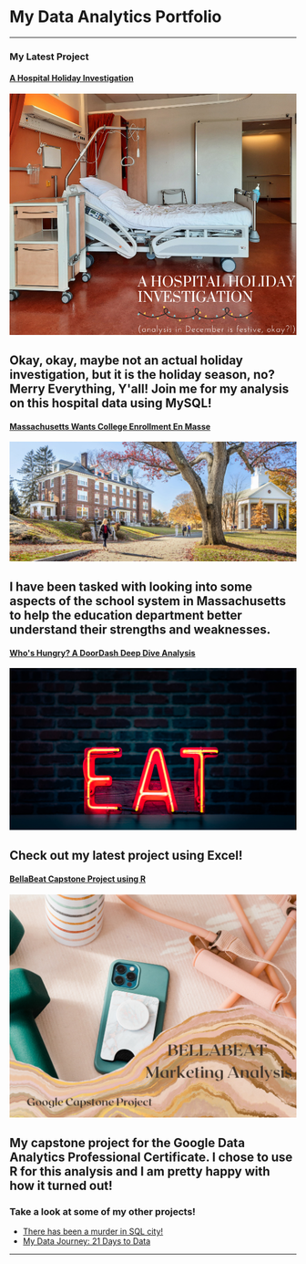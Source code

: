 # My Data Analytics Portfolio

---

### My Latest Project

#### [A Hospital Holiday Investigation](/HospitalProject.md)
[<img src="images/hospitalinvestigation.png?raw=true"/>](/HospitalProject.md)

Okay, okay, maybe not an actual holiday investigation, but it is the holiday season, no? Merry Everything, Y'all! Join me for my analysis
on this hospital data using MySQL!
---
#### [Massachusetts Wants College Enrollment En Masse](/MassachusettsEducationDashboard.md)
[<img src="images/MASSeduPic1.jpg?raw=true"/>](/MassachusettsEducationDashboard.md)

I have been tasked with looking into some aspects of the school system in Massachusetts to help the education department better understand
their strengths and weaknesses. 
---
#### [Who's Hungry? A DoorDash Deep Dive Analysis](https://www.linkedin.com/pulse/whos-hungry-doordash-deep-dive-analysis-jessi-jalbert/?trackingId=P0h2CZl1SqCYVzBr4M3U4g%3D%3D)
[<img src="images/Untitled design (1).png?raw=true"/>](https://www.linkedin.com/pulse/whos-hungry-doordash-deep-dive-analysis-jessi-jalbert/?trackingId=P0h2CZl1SqCYVzBr4M3U4g%3D%3D)

Check out my latest project using Excel!
---
#### [BellaBeat Capstone Project using R](https://www.kaggle.com/code/jessijalbert/bellabeat-data-analysis-capstone-project?kernelSessionId=106378749)
[<img src="images/BellaBeat Marketing Analysis.png?raw=true"/>](https://www.kaggle.com/code/jessijalbert/bellabeat-data-analysis-capstone-project?kernelSessionId=106378749)

My capstone project for the Google Data Analytics Professional Certificate. I chose to use R for this analysis and I am pretty happy with how it turned out!  
---
### Take a look at some of my other projects!
- [There has been a murder in SQL city!](https://www.linkedin.com/pulse/help-me-solve-murder-mystery-jessi-jalbert/?trackingId=ihp11m3PRBSUr4ML%2Bu%2F2kw%3D%3D)
- [My Data Journey: 21 Days to Data](https://www.linkedin.com/pulse/my-data-journey-21-days-jessi-jalbert/?trackingId=GU%2F74%2BdmR866GsRQecxJkw%3D%3D)

---




